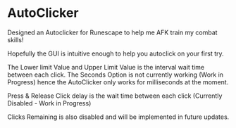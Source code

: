 # AutoClicker

Designed an Autoclicker for Runescape to help me AFK train my combat skills!

Hopefully the GUI is intuitive enough to help you autoclick on your first try.

The Lower limit Value and Upper Limit Value is the interval wait time between each click. The Seconds Option is not currently working (Work in Progress) hence the AutoClicker only works for milliseconds at the moment.

Press & Release Click delay is the wait time between each click (Currently Disabled - Work in Progress)

Clicks Remaining is also disabled and will be implemented in future updates.

